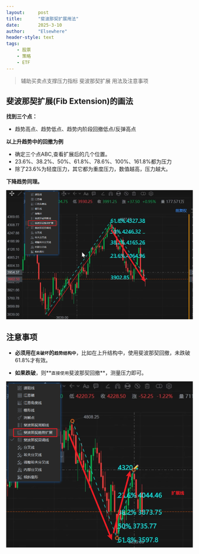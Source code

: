 ```yaml
---
layout: 	post
title: 		"斐波那契扩展用法"
date:       2025-3-10
author: 	"Elsewhere"
header-style: text
tags:
    - 股票
    - 策略
    - ETF
---
```


> 辅助买卖点支撑压力指标
> 斐波那契扩展
> 用法及注意事项



## 斐波那契扩展(Fib Extension)的画法

**找到三个点：**

- 趋势高点、趋势低点、趋势内阶段回撤低点/反弹高点

**以上升趋势中的回撤为例**

- 确定三个点ABC,查看扩展后的几个位置。
- 23.6%、38.2%、50%、61.8%、78.6%、100%、161.8%都为压力
- 除了23.6%为轻度压力，其它都为重度压力，数值越高，压力越大。

**下降趋势同理。**

![img](/img/2025/03/10-113/1.png)



## 注意事项

- **必须用在`未破坏`的`趋势结构中`**，比如在上升结构中，使用斐波那契回撤，未跌破61.8%才有效。

- **如果跌破**，则**`直接使用`斐波那契回撤**，测量压力即可。

![img](/img/2025/03/10-113/2.png)
